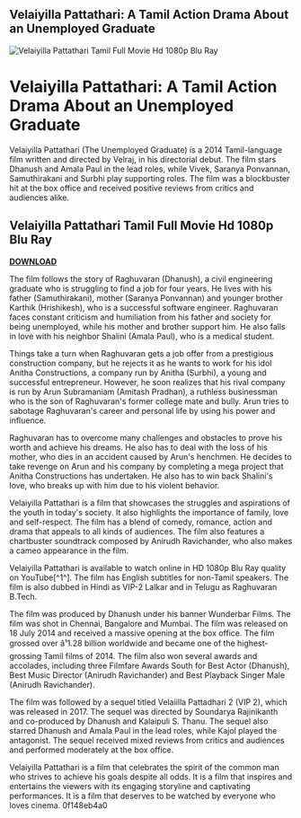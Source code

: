 ## Velaiyilla Pattathari: A Tamil Action Drama About an Unemployed Graduate

 
![Velaiyilla Pattathari Tamil Full Movie Hd 1080p Blu Ray](https://encrypted-tbn1.gstatic.com/images?q=tbn:ANd9GcQ050XbrRaArYiTOo1cavTOiTJNXHwEFwWpJl0Q9XgmhWu5IAsMy1HiRuM)

 
# Velaiyilla Pattathari: A Tamil Action Drama About an Unemployed Graduate
 
Velaiyilla Pattathari (The Unemployed Graduate) is a 2014 Tamil-language film written and directed by Velraj, in his directorial debut. The film stars Dhanush and Amala Paul in the lead roles, while Vivek, Saranya Ponvannan, Samuthirakani and Surbhi play supporting roles. The film was a blockbuster hit at the box office and received positive reviews from critics and audiences alike.
 
## Velaiyilla Pattathari Tamil Full Movie Hd 1080p Blu Ray


[**DOWNLOAD**](https://www.google.com/url?q=https%3A%2F%2Furlgoal.com%2F2tKD9U&sa=D&sntz=1&usg=AOvVaw2uoDfQyj5gCADqacJvMWjW)

 
The film follows the story of Raghuvaran (Dhanush), a civil engineering graduate who is struggling to find a job for four years. He lives with his father (Samuthirakani), mother (Saranya Ponvannan) and younger brother Karthik (Hrishikesh), who is a successful software engineer. Raghuvaran faces constant criticism and humiliation from his father and society for being unemployed, while his mother and brother support him. He also falls in love with his neighbor Shalini (Amala Paul), who is a medical student.
 
Things take a turn when Raghuvaran gets a job offer from a prestigious construction company, but he rejects it as he wants to work for his idol Anitha Constructions, a company run by Anitha (Surbhi), a young and successful entrepreneur. However, he soon realizes that his rival company is run by Arun Subramaniam (Amitash Pradhan), a ruthless businessman who is the son of Raghuvaran's former college mate and bully. Arun tries to sabotage Raghuvaran's career and personal life by using his power and influence.
 
Raghuvaran has to overcome many challenges and obstacles to prove his worth and achieve his dreams. He also has to deal with the loss of his mother, who dies in an accident caused by Arun's henchmen. He decides to take revenge on Arun and his company by completing a mega project that Anitha Constructions has undertaken. He also has to win back Shalini's love, who breaks up with him due to his violent behavior.
 
Velaiyilla Pattathari is a film that showcases the struggles and aspirations of the youth in today's society. It also highlights the importance of family, love and self-respect. The film has a blend of comedy, romance, action and drama that appeals to all kinds of audiences. The film also features a chartbuster soundtrack composed by Anirudh Ravichander, who also makes a cameo appearance in the film.
 
Velaiyilla Pattathari is available to watch online in HD 1080p Blu Ray quality on YouTube[^1^]. The film has English subtitles for non-Tamil speakers. The film is also dubbed in Hindi as VIP-2 Lalkar and in Telugu as Raghuvaran B.Tech.
  
The film was produced by Dhanush under his banner Wunderbar Films. The film was shot in Chennai, Bangalore and Mumbai. The film was released on 18 July 2014 and received a massive opening at the box office. The film grossed over â¹1.28 billion worldwide and became one of the highest-grossing Tamil films of 2014. The film also won several awards and accolades, including three Filmfare Awards South for Best Actor (Dhanush), Best Music Director (Anirudh Ravichander) and Best Playback Singer Male (Anirudh Ravichander).
 
The film was followed by a sequel titled Velaiilla Pattadhari 2 (VIP 2), which was released in 2017. The sequel was directed by Soundarya Rajinikanth and co-produced by Dhanush and Kalaipuli S. Thanu. The sequel also starred Dhanush and Amala Paul in the lead roles, while Kajol played the antagonist. The sequel received mixed reviews from critics and audiences and performed moderately at the box office.
 
Velaiyilla Pattathari is a film that celebrates the spirit of the common man who strives to achieve his goals despite all odds. It is a film that inspires and entertains the viewers with its engaging storyline and captivating performances. It is a film that deserves to be watched by everyone who loves cinema.
 0f148eb4a0
